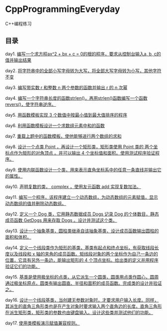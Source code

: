 # CppProgrammingEveryday

 C++编程练习

## 目录

day1. [编写一个求方程ax^2 + bx + c = 0的根的程序，要求从控制台输入a, b, c的值并输出结果](https://github.com/Z-P-J/CppProgrammingEveryday/tree/master/src/day1)

day2. [将字符串中的全部小写字母转为大写，将全部大写字母转为小写，其他字符不变](https://github.com/Z-P-J/CppProgrammingEveryday/tree/master/src/day2)

day3. [编写带实数 r 和整数 n 两个参数的函数并输出 r 的 n 次幂](https://github.com/Z-P-J/CppProgrammingEveryday/tree/master/src/day3)

day4. [编写一个字符串长度的函数strlen()，再用strlen()函数编写一个函数revers()，使字符串逆序。](https://github.com/Z-P-J/CppProgrammingEveryday/tree/master/src/day4)

day5. [用函数模板实现 3 个数值中按最小值到最大值排序的程序](https://github.com/Z-P-J/CppProgrammingEveryday/tree/master/src/day5)

day6. [利用函数模板设计一个求数组元素中和的函数](https://github.com/Z-P-J/CppProgrammingEveryday/tree/master/src/day6)

day7. [重载上题中的函数模板，使他能够进行两个数组的求和](https://github.com/Z-P-J/CppProgrammingEveryday/tree/master/src/day7)

day8. [设计一个点类 Point ，再设计一个矩形类，矩形类使用 Point 类的 两个坐标点作为矩形的对角顶点 。并可以输出 4 个坐标值和面积。使用测试程序验证程序。](https://github.com/Z-P-J/CppProgrammingEveryday/tree/master/src/day8)

day9. [使用内联函数设计一个类，用来表示直角坐标系中的任意一条直线并输出它的属性。](https://github.com/Z-P-J/CppProgrammingEveryday/tree/master/src/day9)

day10. [声明复数的类， complex ，使用友元函数 add 实现复数加法。](https://github.com/Z-P-J/CppProgrammingEveryday/tree/master/src/day10)

day11. [编写一个程序，该程序建立一个动态数组，为动态数组的元素赋值，显示动态数组的值并删除动态数组。](https://github.com/Z-P-J/CppProgrammingEveryday/tree/master/src/day11)

day12. [定义一个 Dog 类，它用静态数据成员 Dogs 记录 Dog 的个体数目，静态成员函数 GetDogs 用来存取 Dogs 。设计并测试这个类。](https://github.com/Z-P-J/CppProgrammingEveryday/tree/master/src/day12)

day13. [设计一个抽象基类，圆柱类继承自该抽象基类，设计成员函数输出圆柱的面积和体积。](https://github.com/Z-P-J/CppProgrammingEveryday/tree/master/src/day13)

day14. [定义一个线段类作为矩形的基类，基类有起点和终点坐标，有获取线段长度以及线段和 x 轴的夹角的成员函数。矩线段对象的两个坐标作为自己一条边的位置，它具有另外一条边，能输出矩形的 4 个顶点坐标。给出类的定义并用程序验证它们的功能。](https://github.com/Z-P-J/CppProgrammingEveryday/tree/master/src/day14)

day15. [基类是使用极坐标的点类，从它派生一个圆类，圆类用点类作圆心，圆周通过极坐标原点，圆类有输出圆直、半径和面积的成员函数。完成类的设计并验证之。](https://github.com/Z-P-J/CppProgrammingEveryday/tree/master/src/day15)

day16. [设计一个线段基类，当创建无参数对象时，才要求用户输入长度。同样，其派生的直角三角形类也是在产生对象时要求输入两个直角边的长度。直角三角形在派生矩形类，矩形类的参数也由键盘输入。设计这些类并测试他们的功能。](https://github.com/Z-P-J/CppProgrammingEveryday/tree/master/src/day16)

day17. [使用类模板演示赋值兼容规则。](https://github.com/Z-P-J/CppProgrammingEveryday/tree/master/src/day17)